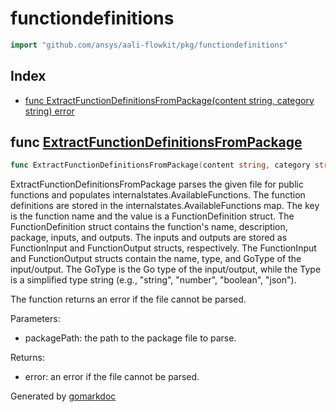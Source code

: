 <!-- Code generated by gomarkdoc. DO NOT EDIT -->

# functiondefinitions

```go
import "github.com/ansys/aali-flowkit/pkg/functiondefinitions"
```

## Index

- [func ExtractFunctionDefinitionsFromPackage\(content string, category string\) error](<#ExtractFunctionDefinitionsFromPackage>)


<a name="ExtractFunctionDefinitionsFromPackage"></a>
## func [ExtractFunctionDefinitionsFromPackage](<https://github.com/ansys/aali-flowkit/blob/main/pkg/functiondefinitions/functiondefinitions.go#L54>)

```go
func ExtractFunctionDefinitionsFromPackage(content string, category string) error
```

ExtractFunctionDefinitionsFromPackage parses the given file for public functions and populates internalstates.AvailableFunctions. The function definitions are stored in the internalstates.AvailableFunctions map. The key is the function name and the value is a FunctionDefinition struct. The FunctionDefinition struct contains the function's name, description, package, inputs, and outputs. The inputs and outputs are stored as FunctionInput and FunctionOutput structs, respectively. The FunctionInput and FunctionOutput structs contain the name, type, and GoType of the input/output. The GoType is the Go type of the input/output, while the Type is a simplified type string \(e.g., "string", "number", "boolean", "json"\).

The function returns an error if the file cannot be parsed.

Parameters:

- packagePath: the path to the package file to parse.

Returns:

- error: an error if the file cannot be parsed.

Generated by [gomarkdoc](<https://github.com/princjef/gomarkdoc>)
